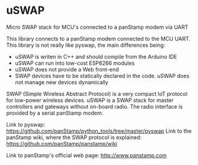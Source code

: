 # uSWAP
Micro SWAP stack for MCU's connected to a panStamp modem via UART

This library connects to a panStamp modem connected to the MCU UART. This library is not really like pyswap, the main differences being:

* uSWAP is writen in C++ and should compile from the Arduino IDE
* uSWAP can run into low-cost ESP8266 modules
* uSWAP does not provide a Web front-end
* SWAP devices have to be statically declared in the code. uSWAP does not manage new devices dynamically

SWAP (Simple Wireless Abstract Protocol) is a very compact IoT protocol for low-power wireless devices. uSWAP is a SWAP stack for master controllers and gateways without on-board radio. The radio interface is provided by a serial panStamp modem.

Link to pyswap: https://github.com/panStamp/python_tools/tree/master/pyswap
Link to the panStamp wiki, where the SWAP protocol is explained:
https://github.com/panStamp/panstamp/wiki

Link to panStamp's official web page: http://www.panstamp.com
